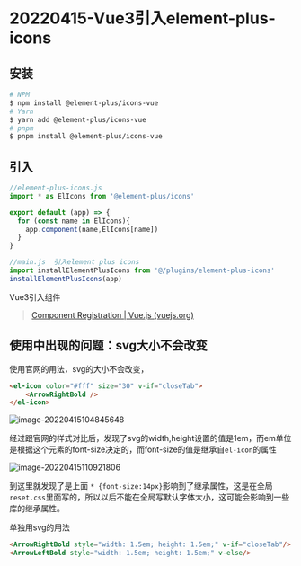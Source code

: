 # 20220415-Vue3引入element-plus-icons

## 安装

```bash
# NPM
$ npm install @element-plus/icons-vue
# Yarn
$ yarn add @element-plus/icons-vue
# pnpm
$ pnpm install @element-plus/icons-vue
```

## 引入

```js
//element-plus-icons.js
import * as ElIcons from '@element-plus/icons'

export default (app) => {
  for (const name in ElIcons){
    app.component(name,ElIcons[name])
  }
}
```

```js
//main.js  引入element plus icons
import installElementPlusIcons from '@/plugins/element-plus-icons'
installElementPlusIcons(app)
```

Vue3引入组件

> [Component Registration | Vue.js (vuejs.org)](https://vuejs.org/guide/components/registration.html#global-registration)

## 使用中出现的问题：svg大小不会改变

使用官网的用法，svg的大小不会改变，

```html
<el-icon color="#fff" size="30" v-if="closeTab">
    <ArrowRightBold />
</el-icon>
```

![image-20220415104845648](https://s2.loli.net/2022/04/15/BzDlAFSsuk7aWcH.png)

经过跟官网的样式对比后，发现了svg的width,height设置的值是1em，而em单位是根据这个元素的font-size决定的，而font-size的值是继承自`el-icon`的属性

![image-20220415110921806](https://s2.loli.net/2022/04/15/pBPNXs3YI8mWSwy.png)

到这里就发现了是上面 `* {font-size:14px}`影响到了继承属性，这是在全局`reset.css`里面写的，所以以后不能在全局写默认字体大小，这可能会影响到一些库的继承属性。



单独用svg的用法

```html
<ArrowRightBold style="width: 1.5em; height: 1.5em;" v-if="closeTab"/>
<ArrowLeftBold style="width: 1.5em; height: 1.5em;" v-else/>
```

